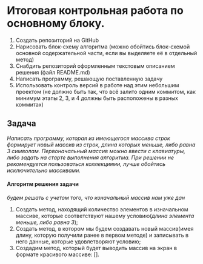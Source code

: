 # Итоговая контрольная работа по основному блоку. 


1. Создать репозиторий на GitHub
2. Нарисовать блок-схему алгоритма (можно обойтись блок-схемой основной содержательной части, если вы выделяете её в отдельный метод)
3. Снабдить репозиторий оформленным текстовым описанием решения (файл README.md)
4. Написать программу, решающую поставленную задачу
5. Использовать контроль версий в работе над этим небольшим проектом (не должно быть так, что всё залито одним коммитом, как минимум этапы 2, 3, и 4 должны быть расположены в разных коммитах)

## Задача
_Написать программу, которая из имеющегося массива строк формирует новый массив из строк, длина которых меньше, либо равна 3 символам. Первоначальный массив можно ввести с клавиатуры, либо задать на старте выполнения алгоритма. При решении не рекомендуется пользоваться коллекциями, лучше обойтись исключительно массивами._

#### Алгоритм решения задачи
_будем решать с учетом того, что изначальный массив нам уже дан_
1. Создать метод, находящий количество элементов в изначальном массиве, которые соответствуют нашему условию(_длина элемента меньше, либо равна 3_);
2. Создать метод, в котором мы будем создавать новый массив(имея длину, которую получили ранее в первом методе) и записывать в него данные, которые удовлетворяют условию;
3. Создадим метод, который будет выводить массив на экран в формате красивого массиве: [].
